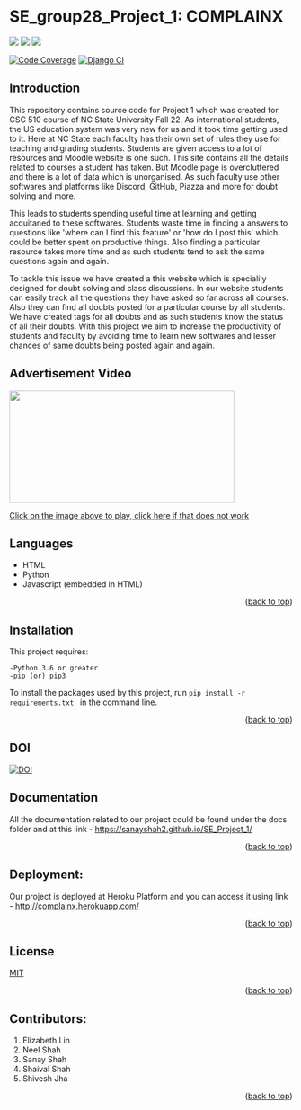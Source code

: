# SE_group28_Project_1: COMPLAINX

<!-- Head -->

<!-- SHIELDS -->

<a href="https://github.com/Sanayshah2/SE_Project_1/issues">
        <img src="https://img.shields.io/github/issues/Sanayshah2/SE_Project_1" /></a>
<a href="https://github.com/Sanayshah2/SE_Project_1/blob/main/LICENSE"> 
        <img src="https://img.shields.io/github/license/Sanayshah2/SE_Project_1" /></a>
<a href="https://github.com/Sanayshah2/SE_Project_1/actions/workflows/code_checker.yml">
        <img src="https://github.com/Sanayshah2/SE_Project_1/actions/workflows/code_checker.yml/badge.svg"/></a>

[![Code Coverage](https://codecov.io/gh/Sanayshah2/SE_Project_1/branch/main/graphs/badge.svg)](https://codecov.io/gh/Sanayshah2/SE_Project_1/branch/main)
[![Django CI](https://github.com/sanayshah2/SE_Project_1/actions/workflows/django.yml/badge.svg)](https://github.com/sanayshah2/SE_Project_1/actions/workflows/django.yml)

## Introduction
This repository contains source code for Project 1 which was created for CSC 510 course of NC State University Fall 22. 
As international students, the US education system was very new for us and it took time getting used to it. 
Here at NC State each faculty has their own set of rules they use for teaching and grading students.
Students are given access to a lot of resources and Moodle website is one such. This site contains all the details related to courses a student has taken.
But Moodle page is overcluttered and there is a lot of data which is unorganised. 
As such faculty use other softwares and platforms like Discord, GitHub, Piazza and more for doubt solving and more.

This leads to students spending useful time at learning and getting acquitaned to these softwares. 
Students waste time in finding a answers to questions like 'where can I find this feature' or 'how do I post this' which could be better spent on productive things.
Also finding a particular resource takes more time and as such students tend to ask the same questions again and again.


To tackle this issue we have created a this website which is specialily designed for doubt solving and class discussions.
In our website students can easily track all the questions they have asked so far across all courses. 
Also they can find all doubts posted for a particular course by all students. 
We have created tags for all doubts and as such students know the status of all their doubts.
With this project we aim to increase the productivity of students and faculty by avoiding time to learn new softwares and lesser chances of same doubts being posted again and again.

## Advertisement Video
<a href="https://www.youtube.com/watch?v=XYYWJ1TtzEQ">
<img src="https://github.com/Sanayshah2/SE_Project_1/blob/main/grievancesystemlatest/grievance/static/grievance/images/banner.PNG" width="400" height="200"></a>

[Click on the image above to play, click here if that does not work](https://www.youtube.com/watch?v=XYYWJ1TtzEQ)



## Languages
- HTML
- Python 
- Javascript (embedded in HTML)
<p align="right">(<a href="https://github.com/Sanayshah2/SE_Project_1/blob/main/README.md">back to top</a>)</p>

## Installation
This project requires:

    -Python 3.6 or greater
    -pip (or) pip3  
To install the packages used by this project, run 
``
pip install -r requirements.txt 
``  in the command line.  
<p align="right">(<a href="https://github.com/Sanayshah2/SE_Project_1/blob/main/README.md">back to top</a>)</p>

## DOI
[![DOI](https://zenodo.org/badge/537628861.svg)](https://zenodo.org/badge/latestdoi/537628861)

## Documentation
All the documentation related to our project could be found under the docs folder and at this link - https://sanayshah2.github.io/SE_Project_1/
<p align="right">(<a href="https://github.com/Sanayshah2/SE_Project_1/blob/main/README.md">back to top</a>)</p>

<!-- ## Requirements - To be added
<a href="https://github.com/ShiveshJha12/SE_group28_HW2/blob/main/requirements.txt"><h4>REQUIREMENTS.txt</a>  -->
<!-- ## Install
<a href="https://github.com/ShiveshJha12/SE_group28_HW2/blob/main/INSTALL.md"><h4>INSTALL.md</a>  -->

## Deployment:
Our project is deployed at Heroku Platform and you can access it using link - http://complainx.herokuapp.com/
<p align="right">(<a href="https://github.com/Sanayshah2/SE_Project_1/blob/main/README.md">back to top</a>)</p>

## License
[MIT](https://github.com/Sanayshah2/SE_Project_1/blob/main/LICENSE)
<p align="right">(<a href="https://github.com/Sanayshah2/SE_Project_1/blob/main/README.md">back to top</a>)</p>

## Contributors:
1. Elizabeth Lin  
2. Neel Shah  
3. Sanay Shah  
4. Shaival Shah
5. Shivesh Jha    
<p align="right">(<a href="https://github.com/Sanayshah2/SE_Project_1/blob/main/README.md">back to top</a>)</p>
